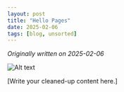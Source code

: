 ```yaml
---
layout: post
title: "Hello Pages"
date: 2025-02-06
tags: [blog, unsorted]
---
```


*Originally written on 2025-02-06*

![Alt text](assets/images/foam-icon.png)

[Write your cleaned-up content here.]
